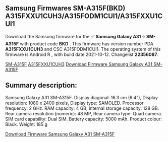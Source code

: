 <h2>Samsung Firmwares SM-A315F(BKD) A315FXXU1CUH3/A315FODM1CUI1/A315FXXU1CUI1</h2>
Download the Samsung firmware for the ✅ <strong>Samsung Galaxy A31 </strong> ⭐ <strong>SM-A315F</strong> with product code <strong>BKD</strong> . This firmware has version number PDA <strong>A315FXXU1CUH3</strong> and CSC A315FODM1CUI1. The operating system of this firmware is Android R , with build date 2021-10-12. Changelist <strong>22356087</strong>.


[SM-A315F](https://samfirm.shop/samsung/model/SM-A315F)
[A315FXXU1CUH3](https://samfirm.shop/samsung/pda/A315FXXU1CUH3)
[Download Firmware Samsung Galaxy A31 SM-A315F](https://samfirm.shop/samsung/firmware/464541)
<h2>Summary description:</h2>
<p>Samsung Galaxy A31 SM-A315F. Display diagonal: 16.3 cm (6.4"), Display resolution: 1080 x 2400 pixels, Display type: SAMOLED. Processor frequency: 2 GHz. RAM capacity: 4 GB, Internal storage capacity: 128 GB. Rear camera resolution (numeric): 48 MP, Rear camera type: Quad camera. SIM card capability: Dual SIM. Battery capacity: 5000 mAh. Product colour: Black. Weight: 185 g</p>


[Download Firmware Samsung Galaxy A31 SM-A315F](https://samfirm.shop/samsung/firmware/464541)
